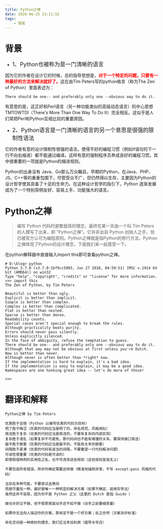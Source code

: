 ```yaml
---
title: Python之禅
date: 2020-06-25 23:11:52
tags:
    - 随笔
---
```


# 背景

* <font size=4>1、Python也被称为是一门清晰的语言</font>

因为它的作者在设计它的时候，总的指导思想是，<font color=red>**对于一个特定的问题，只要有一种最好的方法来解决就好了。**</font>这在由Tim Peters写的python格言（称为The Zen of Python）里面表述为：

<!--more-->

```
There should be one-- and preferably only one --obvious way to do it.
```
有意思的是，这正好和Perl语言（另一种功能类似的高级动态语言）的中心思想TMTOWTDI（There's More Than One Way To Do It）完全相反。这似乎是人们常把Perl和Python互相比较的重要原因。

* <font size=4>2、Python语言是一门清晰的语言的另一个意思是很强的限制性语法</font>

它的作者有意的设计限制性很强的语法，使得不好的编程习惯（例如if语句的下一行不向右缩进）都不能通过编译。这样有意的强制程序员养成良好的编程习惯。其中很重要的一项就是Python的缩进规则。

Python的出身没有 Java、Go那么万众瞩目，早期的Python，在Java、PHP、JS、C++等的重重包围下，尽管受众不广，但仍然得以生存，主要因为Python的设计哲学使其具备了十足的生命力。在这种设计哲学的指引下，Python 逐渐发展成为了一个特别简明友好、容易上手、功能强大的语言。



# Python之禅
>编写 Python 代码时避繁就简的理念，最终在某一天由一个叫 Tim Peters 的人撰写了出来，即 “Python之禅”。它并非出自 Python 创始人之手，但已被官方认可为编程原则。Python之禅就是指Python的修行方法，Python之禅体现了Python的设计理念，下面我们来一起感受一下。

在python解释器中直接输入import this即可查看python之禅。

```
# D:\blog> python
Python 3.7.0 (v3.7.0:1bf9cc5093, Jun 27 2018, 04:59:51) [MSC v.1914 64 bit (AMD64)] on win32
Type "help", "copyright", "credits" or "license" for more information.
>>> import this
The Zen of Python, by Tim Peters

Beautiful is better than ugly.
Explicit is better than implicit.
Simple is better than complex.
Complex is better than complicated.
Flat is better than nested.
Sparse is better than dense.
Readability counts.
Special cases aren't special enough to break the rules.
Although practicality beats purity.
Errors should never pass silently.
Unless explicitly silenced.
In the face of ambiguity, refuse the temptation to guess.
There should be one-- and preferably only one --obvious way to do it.
Although that way may not be obvious at first unless you're Dutch.
Now is better than never.
Although never is often better than *right* now.
If the implementation is hard to explain, it's a bad idea.
If the implementation is easy to explain, it may be a good idea.
Namespaces are one honking great idea -- let's do more of those!

>>>
```

# 翻译和解释

```
Python之禅 by Tim Peters
 
优美胜于丑陋（Python 以编写优美的代码为目标）
明了胜于晦涩（优美的代码应当是明了的，命名规范，风格相似）
简洁胜于复杂（优美的代码应当是简洁的，不要有复杂的内部实现）
复杂胜于凌乱（如果复杂不可避免，那代码间也不能有难懂的关系，要保持接口简洁）
扁平胜于嵌套（优美的代码应当是扁平的，不能有太多的嵌套）
间隔胜于紧凑（优美的代码有适当的间隔，不要奢望一行代码解决问题）
可读性很重要（优美的代码是可读的）
即便假借特例的实用性之名，也不可违背这些规则（这些规则至高无上）
 
不要包容所有错误，除非你确定需要这样做（精准地捕获异常，不写 except:pass 风格的代码）
 
当存在多种可能，不要尝试去猜测
而是尽量找一种，最好是唯一一种明显的解决方案（如果不确定，就用穷举法）
虽然这并不容易，因为你不是 Python 之父（这里的 Dutch 是指 Guido ）
 
做也许好过不做，但不假思索就动手还不如不做（动手之前要细思量）
 
如果你无法向人描述你的方案，那肯定不是一个好方案；反之亦然（方案测评标准）
 
命名空间是一种绝妙的理念，我们应当多加利用（倡导与号召）
```

